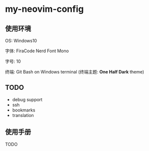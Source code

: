 # my-neovim-config

## 使用环境

OS: Windows10

字体: FiraCode Nerd Font Mono

字号: 10

终端: Git Bash on Windows terminal (终端主题: **One Half Dark** theme)

## TODO

- debug support
- ssh
- bookmarks
- translation

## 使用手册

TODO


